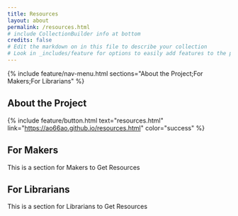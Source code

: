 ```yaml
---
title: Resources
layout: about
permalink: /resources.html
# include CollectionBuilder info at bottom
credits: false
# Edit the markdown on in this file to describe your collection
# Look in _includes/feature for options to easily add features to the page
---
```


{% include feature/nav-menu.html sections="About the Project;For Makers;For Librarians" %}

## About the Project

{% include feature/button.html text="resources.html" link="https://ao66ao.github.io/resources.html" color="success" %}

## For Makers
This is a section for Makers to Get Resources

## For Librarians

This is a section for Librarians to Get Resources